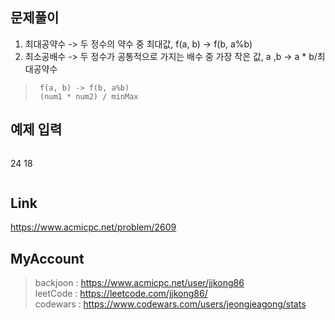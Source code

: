 ## 문제풀이
 1. 최대공약수 -> 두 정수의 약수 중 최대값, f(a, b) -> f(b, a%b)
 2. 최소공배수 -> 두 정수가 공통적으로 가지는 배수 중 가장 작은 값, a ,b -> a * b/최대공약수
 
 
> ```
>  f(a, b) -> f(b, a%b)
>  (num1 * num2) / minMax
> ```

## 예제 입력
> ```
24 18
> ```

## Link
https://www.acmicpc.net/problem/2609

## MyAccount

> backjoon : <https://www.acmicpc.net/user/jjkong86>  
> leetCode : <https://leetcode.com/jjkong86/>  
> codewars : https://www.codewars.com/users/jeongjeagong/stats
